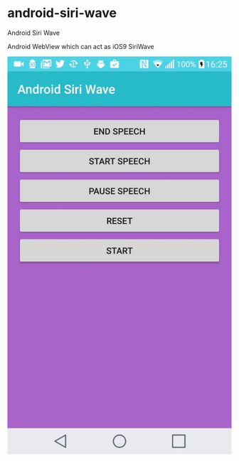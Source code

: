 # android-siri-wave
Android Siri Wave

Android WebView which can act as iOS9 SiriWave

![](screenshots/intro.gif)

